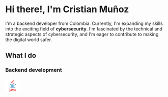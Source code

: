 # Hi there!, I'm Cristian Muñoz

I'm a backend developer from Colombia. Currently, I'm expanding my skills into the exciting field of **cybersecurity**. I'm  fascinated by the technical and strategic aspects of cybersecurity, and I'm eager to contribute to making the digital world safer. 

## What I do
### Backend development

  <img src="https://github.com/cristianmunoz1/cristianmunoz1/blob/main/images/java.png" width="45" />

